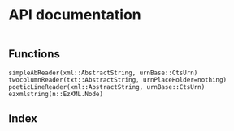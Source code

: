 # API documentation

```@contents
```
## Functions
```@docs
simpleAbReader(xml::AbstractString, urnBase::CtsUrn)
twocolumnReader(txt::AbstractString, urnPlaceHolder=nothing)
poeticLineReader(xml::AbstractString, urnBase::CtsUrn)
ezxmlstring(n::EzXML.Node)
```
## Index
```@index
```
